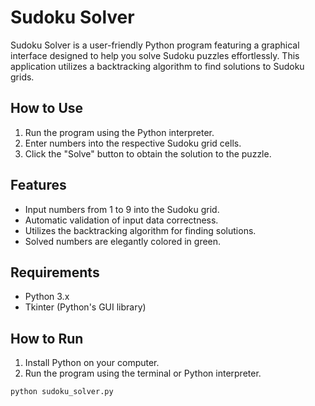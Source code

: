 # Sudoku Solver

Sudoku Solver is a user-friendly Python program featuring a graphical interface designed to help you solve Sudoku puzzles effortlessly. This application utilizes a backtracking algorithm to find solutions to Sudoku grids.

## How to Use

1. Run the program using the Python interpreter.
2. Enter numbers into the respective Sudoku grid cells.
3. Click the "Solve" button to obtain the solution to the puzzle.

## Features

- Input numbers from 1 to 9 into the Sudoku grid.
- Automatic validation of input data correctness.
- Utilizes the backtracking algorithm for finding solutions.
- Solved numbers are elegantly colored in green.

## Requirements

- Python 3.x
- Tkinter (Python's GUI library)

## How to Run

1. Install Python on your computer.
2. Run the program using the terminal or Python interpreter.

```bash
python sudoku_solver.py
